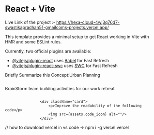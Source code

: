 # React + Vite

Live Link of the project :- https://hexa-cloud-4wj3q76d7-swastikapradhan51-gmailcoms-projects.vercel.app/ 

This template provides a minimal setup to get React working in Vite with HMR and some ESLint rules.

Currently, two official plugins are available:

- [@vitejs/plugin-react](https://github.com/vitejs/vite-plugin-react/blob/main/packages/plugin-react/README.md) uses [Babel](https://babeljs.io/) for Fast Refresh
- [@vitejs/plugin-react-swc](https://github.com/vitejs/vite-plugin-react-swc) uses [SWC](https://swc.rs/) for Fast Refresh




<div className="card">
                        <p>Briefly Summarize this Concept:Urban Planning</p>
                        <img src={assets.bulb_icon} alt=""/>
                    </div>
                    <div className="card">
                        <p>BrainStorm team building activities for our work retreat</p>
                        <img src={assets.message_icon} alt=""/>
                    </div>

                    <div className="card">
                        <p>Improve the readability of the following code</p>
                        <img src={assets.code_icon} alt=""/>
                    </div>


// how to download vercel in vs code    ->         npm i -g vercel
                                                         vercel           
